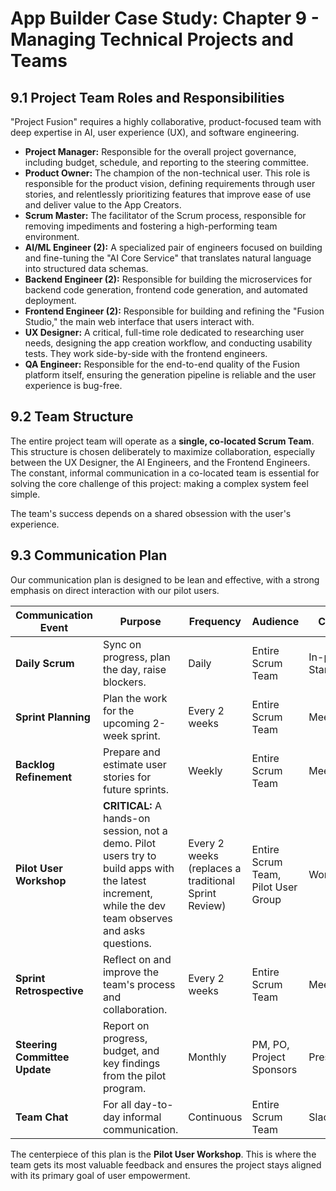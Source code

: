 # App Builder Case Study: Chapter 9 - Managing Technical Projects and Teams

## 9.1 Project Team Roles and Responsibilities

"Project Fusion" requires a highly collaborative, product-focused team with deep expertise in AI, user experience (UX), and software engineering.

-   **Project Manager:** Responsible for the overall project governance, including budget, schedule, and reporting to the steering committee.
-   **Product Owner:** The champion of the non-technical user. This role is responsible for the product vision, defining requirements through user stories, and relentlessly prioritizing features that improve ease of use and deliver value to the App Creators.
-   **Scrum Master:** The facilitator of the Scrum process, responsible for removing impediments and fostering a high-performing team environment.
-   **AI/ML Engineer (2):** A specialized pair of engineers focused on building and fine-tuning the "AI Core Service" that translates natural language into structured data schemas.
-   **Backend Engineer (2):** Responsible for building the microservices for backend code generation, frontend code generation, and automated deployment.
-   **Frontend Engineer (2):** Responsible for building and refining the "Fusion Studio," the main web interface that users interact with.
-   **UX Designer:** A critical, full-time role dedicated to researching user needs, designing the app creation workflow, and conducting usability tests. They work side-by-side with the frontend engineers.
-   **QA Engineer:** Responsible for the end-to-end quality of the Fusion platform itself, ensuring the generation pipeline is reliable and the user experience is bug-free.

## 9.2 Team Structure

The entire project team will operate as a **single, co-located Scrum Team**. This structure is chosen deliberately to maximize collaboration, especially between the UX Designer, the AI Engineers, and the Frontend Engineers. The constant, informal communication in a co-located team is essential for solving the core challenge of this project: making a complex system feel simple.

The team's success depends on a shared obsession with the user's experience.

## 9.3 Communication Plan

Our communication plan is designed to be lean and effective, with a strong emphasis on direct interaction with our pilot users.

| Communication Event | Purpose | Frequency | Audience | Channel |
|---|---|---|---|---|
| **Daily Scrum** | Sync on progress, plan the day, raise blockers. | Daily | Entire Scrum Team | In-person Stand-up |
| **Sprint Planning** | Plan the work for the upcoming 2-week sprint. | Every 2 weeks | Entire Scrum Team | Meeting |
| **Backlog Refinement** | Prepare and estimate user stories for future sprints. | Weekly | Entire Scrum Team | Meeting |
| **Pilot User Workshop** | **CRITICAL:** A hands-on session, not a demo. Pilot users try to build apps with the latest increment, while the dev team observes and asks questions. | Every 2 weeks (replaces a traditional Sprint Review) | Entire Scrum Team, Pilot User Group | Workshop |
| **Sprint Retrospective** | Reflect on and improve the team's process and collaboration. | Every 2 weeks | Entire Scrum Team | Meeting |
| **Steering Committee Update** | Report on progress, budget, and key findings from the pilot program. | Monthly | PM, PO, Project Sponsors | Presentation |
| **Team Chat** | For all day-to-day informal communication. | Continuous | Entire Scrum Team | Slack |

The centerpiece of this plan is the **Pilot User Workshop**. This is where the team gets its most valuable feedback and ensures the project stays aligned with its primary goal of user empowerment.
